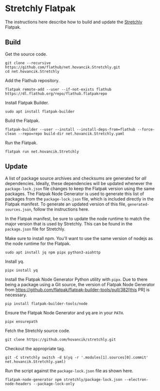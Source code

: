 # Stretchly Flatpak

The instructions here describe how to build and update the [Stretchly](https://hovancik.net/stretchly/) Flatpak.

## Build

Get the source code.

    git clone --recursive https://github.com/flathub/net.hovancik.Stretchly.git
    cd net.hovancik.Stretchly

Add the Flathub repository.

    flatpak remote-add --user --if-not-exists flathub https://dl.flathub.org/repo/flathub.flatpakrepo

Install Flatpak Builder.

    sudo apt install flatpak-builder

Build the Flatpak.

    flatpak-builder --user --install --install-deps-from=flathub --force-clean --repo=repo build-dir net.hovancik.Stretchly.yaml

Run the Flatpak.

    flatpak run net.hovancik.Stretchly

## Update

A list of package source archives and checksums are generated for *all* dependencies.
Ideally, these dependencies will be updated whenever the `package-lock.json` file changes to keep the Flatpak version using the same packages.
The Flatpak Node Generator is used to generate this list of packages from the `package-lock.json` file, which is included directly in the Flatpak manifest.
To generate an updated version of this file, `generated-sources.json`, follow the instructions here.

In the Flatpak manifest, be sure to update the node runtime to match the major version that is used by Stretchly.
This can be found in the `package.json` file for Stretchly.

Make sure to install npm.
You'll want to use the same version of nodejs as the node runtime for the Flatpak.

    sudo apt install jq npm pipx python3-aiohttp

Install yq.

    pipx install yq

Install the Flatpak Node Generator Python utility with `pipx`.
Due to there being a package using a Git source, the version of Flatpak Node Generator from https://github.com/flatpak/flatpak-builder-tools/pull/382[this PR] is necessary.

    pip install flatpak-builder-tools/node

Ensure the Flatpak Node Generator and yq are in your `PATH`.

    pipx ensurepath

Fetch the Stretchly source code.

    git clone https://github.com/hovancik/stretchly.git

Checkout the appropriate tag.

    git -C stretchly switch -d $(yq -r '.modules[1].sources[0].commit' net.hovancik.Stretchly.yaml)

Run the script against the `package-lock.json` file as shown here.

    flatpak-node-generator npm stretchly/package-lock.json --electron-node-headers --package-lock-only
